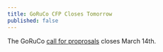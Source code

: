 ```yaml
---
title: GoRuCo CFP Closes Tomorrow
published: false
---
```


The GoRuCo [call for proprosals][cfp] closes March 14th.

[cfp]: LINK
